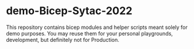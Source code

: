 # demo-Bicep-Sytac-2022

This repository contains bicep modules and helper scripts meant solely for demo purposes.
You may reuse them for your personal playgrounds, development, but definitely not for Production.
